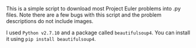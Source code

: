 This is a simple script to download most Project Euler problems into .py files. Note there are a few bugs with this script and the problem descriptions do not include images.

I used `Python v2.7.10` and a package called `beautifulsoup4`. You can install it using `pip install beautifulsoup4`.